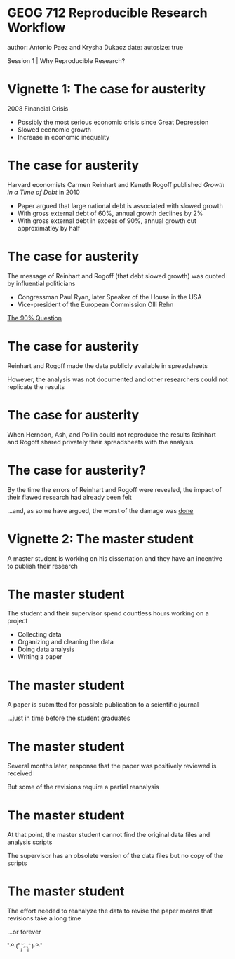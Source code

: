 GEOG 712 Reproducible Research Workflow
========================================================
author: Antonio Paez and Krysha Dukacz
date: 
autosize: true

Session 1 | Why Reproducible Research?

Vignette 1: The case for austerity
========================================================

2008 Financial Crisis

- Possibly the most serious economic crisis since Great Depression
- Slowed economic growth
- Increase in economic inequality

The case for austerity
========================================================

Harvard economists Carmen Reinhart and Keneth Rogoff published _Growth in a Time of Debt_ in 2010

- Paper argued that large national debt is associated with slowed growth
- With gross external debt of 60%, annual growth declines by 2%
- With gross external debt in excess of 90%, annual growth cut approximatley by half

The case for austerity
========================================================

The message of Reinhart and Rogoff (that debt slowed growth) was quoted by influential politicians 

- Congressman Paul Ryan, later Speaker of the House in the USA
- Vice-president of the European Commission Olli Rehn

[The 90% Question](https://www.economist.com/finance-and-economics/2013/04/20/the-90-question)

The case for austerity
========================================================

Reinhart and Rogoff made the data publicly available in spreadsheets

However, the analysis was not documented and other researchers could not replicate the results


The case for austerity
========================================================

When Herndon, Ash, and Pollin could not reproduce the results Reinhart and Rogoff shared privately their spreadsheets with the analysis 


The case for austerity?
========================================================

By the time the errors of Reinhart and Rogoff were revealed, the impact of their flawed research had already been felt

...and, as some have argued, the worst of the damage was [done](https://www.theguardian.com/business/ng-interactive/2015/apr/29/the-austerity-delusion)


Vignette 2: The master student
========================================================

A master student is working on his dissertation and they have an incentive to publish their research

The master student
========================================================

The student and their supervisor spend countless hours working on a project

- Collecting data
- Organizing and cleaning the data
- Doing data analysis
- Writing a paper

The master student
========================================================

A paper is submitted for possible publication to a scientific journal

...just in time before the student graduates

The master student
========================================================

Several months later, response that the paper was positively reviewed is received

But some of the revisions require a partial reanalysis


The master student
========================================================

At that point, the master student cannot find the original data files and analysis scripts

The supervisor has an obsolete version of the data files but no copy of the scripts


The master student
========================================================

The effort needed to reanalyze the data to revise the paper means that revisions take a long time

...or forever

˚‧º·(˚ ˃̣̣̥᷄⌓˂̣̣̥᷅ )‧º·˚
